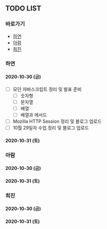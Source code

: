 ## TODO LIST

### 바로가기
- [하연]()
- [아람]()
- [희진]()


### 하연
#### 2020-10-30 (금)
- [ ] 모던 자바스크립트 정리 및 발표 준비
  - [ ] 숫자형
  - [ ] 문자열
  - [ ] 배열
  - [ ] 배열과 메서드
- [ ] Mozilla HTTP Session 정리 및 블로그 업로드
- [ ] 10월 29일자 수업 정리 및 블로그 업로드

#### 2020-10-31 (토)


### 아람
#### 2020-10-30 (금)

#### 2020-10-31 (토)

### 희진
#### 2020-10-30 (금)

#### 2020-10-31 (토)
